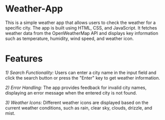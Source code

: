 # Weather-App
This is a simple weather app that allows users to check the weather for a specific city. The app is built using HTML, CSS, and JavaScript. It fetches weather data from the OpenWeatherMap API and displays key information such as temperature, humidity, wind speed, and weather icon.

# Features
*1) Search Functionality:* Users can enter a city name in the input field and click the search button or press the "Enter" key to get weather information.

*2) Error Handling:* The app provides feedback for invalid city names, displaying an error message when the entered city is not found.

*3) Weather Icons:* Different weather icons are displayed based on the current weather conditions, such as rain, clear sky, clouds, drizzle, and mist.
